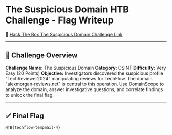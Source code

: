# The Suspicious Domain HTB Challenge - Flag Writeup

🔗 [Hack The Box The Suspicious Domain Challenge Link](https://app.hackthebox.com/challenges/The%2520Suspicious%2520Domain)

---

## 🎯 Challenge Overview

**Challenge Name:** The Suspicious Domain
**Category:** OSINT
**Difficulty:** Very Easy (20 Points)
**Objective:**
Investigators discovered the suspicious profile "TechReviewer2024" manipulating reviews for TechFlow.
The domain "alexmorgan-reviews.net" is central to this operation.
Use DomainScope to analyze the domain, answer investigative questions, and correlate findings to unlock the final flag.

---

## ✅ Final Flag

```
HTB{techflow-tempmail-4}
```
